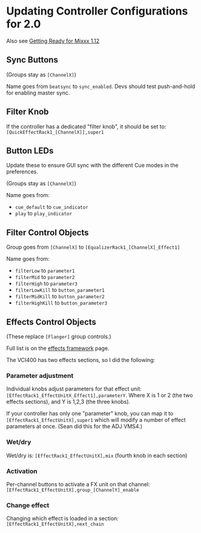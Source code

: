# Updating Controller Configurations for 2.0

Also see [Getting Ready for Mixxx 1.12](getting_ready_for_112)

## Sync Buttons

(Groups stay as `[ChannelX]`)

Name goes from `beatsync` to `sync_enabled`. Devs should test
push-and-hold for enabling master sync.

## Filter Knob

If the controller has a dedicated "filter knob", it should be set to:
`[QuickEffectRack1_[ChannelX]],super1`

## Button LEDs

Update these to ensure GUI sync with the different Cue modes in the
preferences.

(Groups stay as `[ChannelX]`)

Name goes from:

  - `cue_default` to `cue_indicator`
  - `play` to `play_indicator`

## Filter Control Objects

Group goes from `[ChannelX]` to `[EqualizerRack1_[ChannelX]_Effect1]`

Name goes from:

  - `filterLow` to `parameter1`
  - `filterMid` to `parameter2`
  - `filterHigh` to `parameter3`
  - `filterLowKill` to `button_parameter1`
  - `filterMidKill` to `button_parameter2`
  - `filterHighKill` to `button_parameter3`

## Effects Control Objects

(These replace `[Flanger]` group controls.)

Full list is on the [effects framework](effects_framework#controls)
page.

The VCI400 has two effects sections, so I did the following:

### Parameter adjustment

Individual knobs adjust parameters for that effect unit:
`[EffectRack1_EffectUnitX_Effect1],parameterY`. Where X is 1 or 2 (the
two effects sections), and Y is 1,2,3 (the three knobs).

If your controller has only one "parameter" knob, you can map it to
`[EffectRack1_EffectUnitX],super1` which will modify a number of effect
parameters at once. (Sean did this for the ADJ VMS4.)

### Wet/dry

Wet/dry is: `[EffectRack1_EffectUnitX],mix` (fourth knob in each
section)

### Activation

Per-channel buttons to activate a FX unit on that channel:
`[EffectRack1_EffectUnitX],group_[ChannelY]_enable`

### Change effect

Changing which effect is loaded in a section:
`[EffectRack1_EffectUnitX],next_chain`
